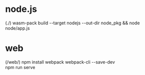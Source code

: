 # node.js
(./)
wasm-pack build --target nodejs --out-dir node_pkg && node node/app.js

# web
(/web/)
npm install webpack webpack-cli --save-dev    
npm run serve